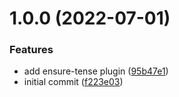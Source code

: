 # 1.0.0 (2022-07-01)


### Features

* add ensure-tense plugin ([95b47e1](https://github.com/actuallydamo/commitlint-plugin-tense/commit/95b47e1c1d88f97c9b14586df01d4a31b1df4b69))
* initial commit ([f223e03](https://github.com/actuallydamo/commitlint-plugin-tense/commit/f223e036f094c088a4a869b14d3c12de652305a0))
